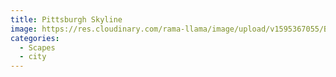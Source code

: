```yaml
---
title: Pittsburgh Skyline
image: https://res.cloudinary.com/rama-llama/image/upload/v1595367055/Blue_Skyline_a9kyyl.jpg
categories:
  - Scapes
  - city
---
```

